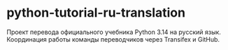 # python-tutorial-ru-translation
Проект перевода официального учебника Python 3.14 на русский язык. Координация работы команды переводчиков через Transifex и GitHub.
